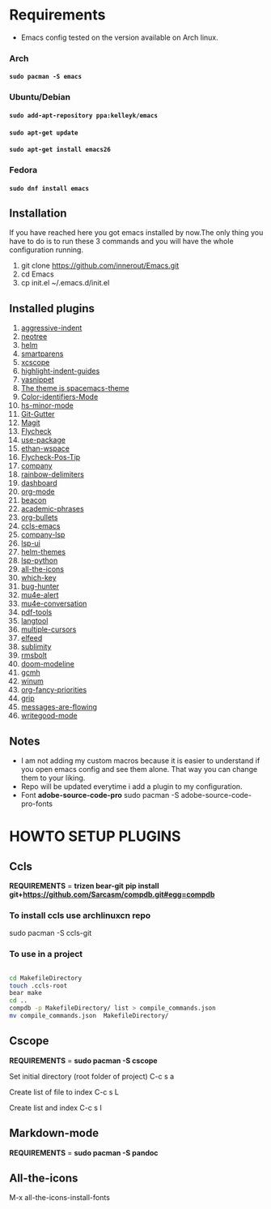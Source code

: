 # Requirements
* Emacs config tested on the version available on Arch linux.

### Arch

#### ```sudo pacman -S emacs```

### Ubuntu/Debian

#### ```sudo add-apt-repository ppa:kelleyk/emacs```
#### ```sudo apt-get update```
#### ```sudo apt-get install emacs26```

### Fedora

#### ```sudo dnf install emacs```

## Installation

If you have reached here you got emacs installed by now.The only thing you have to do is to run these 3 commands and you will have the whole configuration running.

1. git clone https://github.com/innerout/Emacs.git
2. cd Emacs
3. cp init.el ~/.emacs.d/init.el

## Installed plugins

1. [aggressive-indent](https://github.com/Malabarba/aggressive-indent-mode)
2. [neotree](https://github.com/jaypei/emacs-neotree)
3. [helm](https://github.com/emacs-helm/helm)
4. [smartparens](https://github.com/Fuco1/smartparens)
5. [xcscope](https://github.com/dkogan/xcscope.el)
6. [highlight-indent-guides](https://github.com/DarthFennec/highlight-indent-guides)
7. [yasnippet](https://github.com/joaotavora/yasnippet)
8. [The theme is spacemacs-theme](https://github.com/nashamri/spacemacs-theme)
9. [Color-identifiers-Mode](https://github.com/ankurdave/color-identifiers-mode)
10. [hs-minor-mode](https://www.emacswiki.org/emacs/HideShow)
11. [Git-Gutter](https://github.com/syohex/emacs-git-gutter)
12. [Magit](https://github.com/magit/magit)
13. [Flycheck](https://github.com/flycheck/flycheck)
14. [use-package](https://github.com/jwiegley/use-package)
15. [ethan-wspace](https://github.com/glasserc/ethan-wspace)
16. [Flycheck-Pos-Tip](https://github.com/flycheck/flycheck-pos-tip)
17. [company](https://github.com/company-mode/company-mode)
18. [rainbow-delimiters](https://github.com/Fanael/rainbow-delimiters)
19. [dashboard](https://github.com/rakanalh/emacs-dashboard)
20. [org-mode](https://orgmode.org/)
21. [beacon](https://github.com/Malabarba/beacon)
22. [academic-phrases](https://github.com/nashamri/academic-phrases)
23. [org-bullets](https://github.com/sabof/org-bullets)
24. [ccls-emacs](https://github.com/MaskRay/emacs-ccls)
25. [company-lsp](https://github.com/tigersoldier/company-lsp)
26. [lsp-ui](https://github.com/emacs-lsp/lsp-ui)
27. [helm-themes](https://github.com/syohex/emacs-helm-themes)
28. [lsp-python](https://github.com/emacs-lsp/lsp-python)
29. [all-the-icons](https://github.com/domtronn/all-the-icons.el)
30. [which-key](https://github.com/justbur/emacs-which-key)
31. [bug-hunter](https://github.com/Malabarba/elisp-bug-hunter)
32. [mu4e-alert](https://github.com/iqbalansari/mu4e-alert)
33. [mu4e-conversation](https://gitlab.com/ambrevar/mu4e-conversation)
34. [pdf-tools](https://github.com/politza/pdf-tools)
35. [langtool](https://github.com/mhayashi1120/Emacs-langtool)
36. [multiple-cursors](https://github.com/magnars/multiple-cursors.el)
37. [elfeed](https://github.com/skeeto/elfeed)
38. [sublimity](https://github.com/zk-phi/sublimity)
39. [rmsbolt](https://gitlab.com/jgkamat/rmsbolt)
40. [doom-modeline](https://github.com/seagle0128/doom-modeline)
41. [gcmh](https://gitlab.com/koral/gcmh)
42. [winum](https://github.com/deb0ch/emacs-winum)
43. [org-fancy-priorities](https://github.com/harrybournis/org-fancy-priorities)
44. [grip](https://github.com/seagle0128/grip-mode)
45. [messages-are-flowing](https://github.com/legoscia/messages-are-flowing)
46. [writegood-mode](https://github.com/bnbeckwith/writegood-mode/tree/master)


## Notes
* I am not adding my custom macros because it is easier to understand if you open emacs config and see them alone.
That way you can change them to your liking.
* Repo will be updated everytime i add a plugin to my configuration.
* Font __adobe-source-code-pro__ sudo pacman -S adobe-source-code-pro-fonts

# HOWTO SETUP PLUGINS

## Ccls

__REQUIREMENTS__ = __trizen bear-git__ __pip install git+https://github.com/Sarcasm/compdb.git#egg=compdb__

### To install ccls use archlinuxcn repo

sudo pacman -S ccls-git

### To use in a project

```bash

cd MakefileDirectory
touch .ccls-root
bear make
cd ..
compdb -p MakefileDirectory/ list > compile_commands.json
mv compile_commands.json  MakefileDirectory/

```
## Cscope

__REQUIREMENTS__ = __sudo pacman -S cscope__

Set initial directory (root folder of project) C-c s a

Create list of file to index C-c s L

Create list and index C-c s I

## Markdown-mode

__REQUIREMENTS__ = __sudo pacman -S pandoc__

## All-the-icons

M-x all-the-icons-install-fonts
